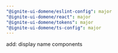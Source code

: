 ```yaml
---
"@ignite-ui-domene/eslint-config": major
"@ignite-ui-domene/react": major
"@ignite-ui-domene/tokens": major
"@ignite-ui-domene/ts-config": major
---
```


add: display name components
